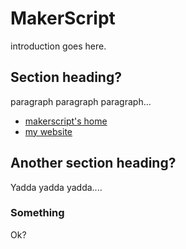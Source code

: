 MakerScript
=============

introduction goes here.

Section heading?
-------

paragraph paragraph paragraph...

* [makerscript's home](http://www.makerscript.com)
* [my website](http://www.jackkern.com)


Another section heading?
------------

Yadda yadda yadda....

### Something

Ok?